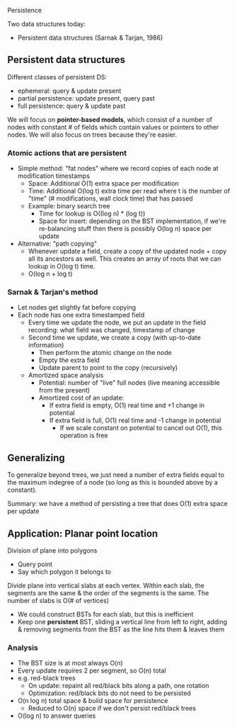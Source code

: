 Persistence

Two data structures today:
- Persistent data structures (Sarnak & Tarjan, 1986)

## Persistent data structures
Different classes of persistent DS:
- ephemeral: query & update present
- partial persistence: update present, query past
- full persistence: query & update past

We will focus on **pointer-based models**, which consist of a number of nodes with constant # of fields which contain values or pointers to other nodes.
We will also focus on trees because they're easier.
### Atomic actions that are persistent
- Simple method: "fat nodes" where we record copies of each node at modification timestamps
	- Space: Additional O(1) extra space per modification
	- Time: Additional O(log t) extra time per read where t is the number of "time" (# modifications, wall clock time) that has passed
	- Example: binary search tree
		- Time for lookup is O((log n) * (log t))
		- Space for insert: depending on the BST implementation, if we're re-balancing stuff then there is possibly O(log n) space per update
- Alternative: "path copying"
	- Whenever update a field, create a copy of the updated node + copy all its ancestors as well. This creates an array of roots that we can lookup in O(log t) time.
	- O(log n + log t)

### Sarnak & Tarjan's method
- Let nodes get slightly fat before copying
- Each node has one extra timestamped field
	- Every time we update the node, we put an update in the field recording: what field was changed, timestamp of change
	- Second time we update, we create a copy (with up-to-date information)
		- Then perform the atomic change on the node
		- Empty the extra field
		- Update parent to point to the copy (recursively)
	- Amortized space analysis
		- Potential: number of "live" full nodes (live meaning accessible from the present)
		- Amortized cost of an update:
			- If extra field is empty, O(1) real time and +1 change in potential
			- If extra field is full, O(1) real time and -1 change in potential
				- If we scale constant on potential to cancel out O(1), this operation is free

## Generalizing
To generalize beyond trees, we just need a number of extra fields equal to the maximum indegree of a node (so long as this is bounded above by a constant).

Summary: we have a method of persisting a tree that does O(1) extra space per update

## Application: Planar point location
Division of plane into polygons
- Query point
- Say which polygon it belongs to

Divide plane into vertical slabs at each vertex. Within each slab, the segments are the same & the order of the segments is the same. The number of slabs is O(# of vertices)
- We could construct BSTs for each slab, but this is inefficient
- Keep one **persistent** BST, sliding a vertical line from left to right, adding & removing segments from the BST as the line hits them & leaves them
### Analysis
- The BST size is at most always O(n)
- Every update requires 2 per segment, so O(n) total
- e.g. red-black trees
	- On update: repaint all red/black bits along a path, one rotation
	- Optimization: red/black bits do not need to be persisted
- O(n log n) total space & build space for persistence
	- Reduced to O(n) space if we don't persist red/black trees
- O(log n) to answer queries